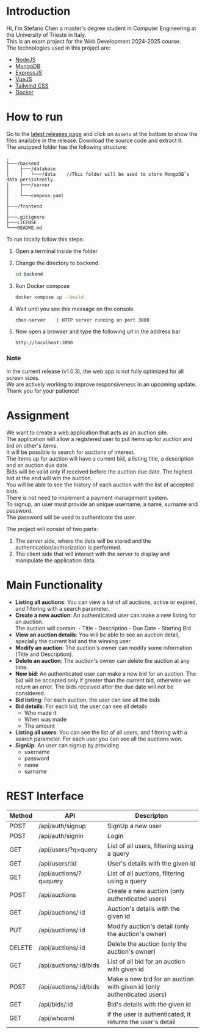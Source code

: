 # Introduction

Hi, I'm Stefano Chen a master's degree student in Computer Engineering at the University of Trieste in Italy.\
This is an exam project for the Web Development 2024-2025 course.\
The technologies used in this project are:

- [NodeJS](https://nodejs.org/en/about)
- [MongoDB](https://www.mongodb.com/)
- [ExpressJS](https://expressjs.com/)
- [VueJS](https://vuejs.org/)
- [Tailwind CSS](https://tailwindcss.com/)
- [Docker](https://www.docker.com/)

# How to run

Go to the [latest releases page](https://github.com/stefano-chen/NextBid/releases/latest) and click on `Assets` at the bottom to show the files available in the release.
Download the source code and extract it.\
The unzipped folder has the following structure:

```
.
├───/backend
│    ├───/database
│    │   └───/data    //This folder will be used to store MongoDB`s data persistently.
│    ├───/server
│    │
│    └───compose.yaml
│
├───/frontend
│
├───.gitignore
├───LICENSE
└───README.md
```

To run locally follow this steps:

1. Open a terminal inside the folder
2. Change the directory to backend

   ```bash
   cd backend
   ```

3. Run Docker compose

   ```bash
   docker compose up --build
   ```

4. Wait until you see this message on the console

   ```
   chen-server    | HTTP server running on port 3000
   ```

5. Now open a browser and type the following url in the address bar

   ```
   http://localhost:3000
   ```

### Note
In the current release (v1.0.3), the web app is not fully optimized for all screen sizes.\
We are actively working to improve responsiveness in an upcoming update. Thank you for your patience!

# Assignment

We want to create a web application that acts as an auction site.\
The application will allow a registered user to put items up for auction and bid on other's
items.\
It will be possible to search for auctions of interest.\
The items up for auction will have a current bid, a listing title, a description and an auction due date.\
Bids will be valid only if received before the auction due date. The highest bid at the end will win the auction.\
You will be able to see the history of each auction with the list of accepted
bids.\
There is not need to implement a payment management system.\
To signup, an user must provide an unique username, a name, surname and password.\
The password will be used to authenticate the user.

The project will consist of two parts:

1. The server side, where the data will be stored and the
   authentication/authorization is performed.
2. The client side that will interact with the server to display and manipulate the application data.

# Main Functionality

- **Listing all auctions**: You can view a list of all auctions, active or expired, and filtering with a search parameter.
- **Create a new auction**: An authenticated user can make a new listing for an auction.\
  The auction will contain: - Title - Description - Due Date - Starting Bid
- **View an auction details**: You will be able to see an auction detail, specially the current bid and the winning user.
- **Modify an auction**: The auction's owner can modify some information (Title and Description).
- **Delete an auction**: The auction's owner can delete the auction at any time.
- **New bid**: An authenticated user can make a new bid for an auction. The bid will be accepted only if greater than the current bid, otherwise we return an error. The bids received after the due date will not be considered.
- **Bid listing**: For each auction, the user can see all the bids
- **Bid details**: For each bid, the user can see all details
  - Who made it
  - When was made
  - The amount
- **Listing all users**: You can see the list of all users, and filtering with a search parameter. For each user you can see all the auctions won.
- **SignUp**: An user can signup by providing
  - username
  - password
  - name
  - surname

# REST Interface

| Method | API                    | Descripton                                                             |
| ------ | ---------------------- | ---------------------------------------------------------------------- |
| POST   | /api/auth/signup       | SignUp a new user                                                      |
| POST   | /api/auth/signin       | Login                                                                  |
| GET    | /api/users/?q=query    | List of all users, filtering using a query                             |
| GET    | /api/users/:id         | User's details with the given id                                       |
| GET    | /api/auctions/?q=query | List of all auctions, filtering using a query                          |
| POST   | /api/auctions          | Create a new auction (only authenticated users)                        |
| GET    | /api/auctions/:id      | Auction's details with the given id                                    |
| PUT    | /api/auctions/:id      | Modify auction's detail (only the auction's owner)                     |
| DELETE | /api/auctions/:id      | Delete the auction (only the auction's owner)                          |
| GET    | /api/auctions/:id/bids | List of all bid for an auction with given id                           |
| POST   | /api/auctions/:id/bids | Make a new bid for an auction with given id (only authenticated users) |
| GET    | /api/bids/:id          | Bid's details with the given id                                        |
| GET    | /api/whoami            | if the user is authenticated, it returns the user's detail             |
